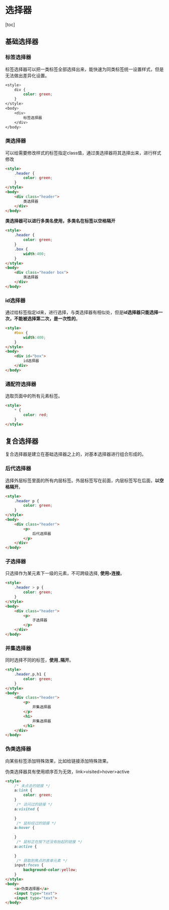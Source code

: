 # 选择器

[toc]

## 基础选择器

### 标签选择器

标签选择器可以把一类标签全部选择出来，能快速为同类标签统一设置样式，但是无法做出差异化设置。

```css
<style>
    div {
        color: green;
    }
</style>
<body>
    <div>
        标签选择器
    </div>
</body>
```



### 类选择器

可以给需要修改样式的标签指定class值，通过类选择器将其选择出来，进行样式修改

```html
<style>
    .header {
        color: green;
    }
</style>
<body>
    <div class="header">
        类选择器
    </div>
</body>
```

**类选择器可以进行多类名使用，多类名在标签以空格隔开**

```html
<style>
    .header {
        color: green;
    }
    .box {
        width:400;
    }
</style>
<body>
    <div class="header box">
        类选择器
    </div>
</body>
```



### id选择器

通过给标签指定id来，进行选择，与类选择器有相似处，但是**id选择器只能选择一次，不能被选择第二次，是一次性的**。

```html
<style>
    #box {
        width:400;
    }
</style>
<body>
    <div id="box">
        id选择器
    </div>
</body>
```



### 通配符选择器

选取页面中的所有元素标签。

```html
<style>
    * {
        color: red;
    }
</style>
```



## 复合选择器

复合选择器是建立在基础选择器之上的，对基本选择器进行组合形成的。



### 后代选择器

选择外层标签里面的所有内层标签。外层标签写在前面，内层标签写在后面，**以空格隔开**。

```html
<style>
    .header p {
        color: green;
    }
</style>
<body>
    <div class="header">
        <p>
            后代选择器
        </p>
    </div>
</body>
```



### 子选择器

只选择作为某元素下一级的元素，不可跨级选择, **使用`>`连接**。

```html
<style>
    .header > p {
        color: green;
    }
</style>
<body>
    <div class="header">
        <p>
            子选择器
        </p>
    </div>
</body>
```



### 并集选择器

同时选择不同的标签，**使用`,`隔开**。

```html
<style>
    .header,p,h1 {
        color: green;
    }
</style>
<body>
    <div class="header">
        <p>
            并集选择器
        </p>
        <h1>
            并集选择器
        </h1>
    </div>
</body>
```



### 伪类选择器

向某些标签添加特殊效果，比如给链接添加特殊效果。

伪类选择器具有使用顺序否为无效，link>visited>hover>active

```html
<style>
    /* 未点击的链接 */
    a:link {
        color: green;
    }
     /* 访问过的链接 */
    a:visited {
        
    }
     /* 鼠标经过的链接 */
    a:hover {
        
    }
     /* 鼠标正在按下还没有抬起的链接 */
    a:active {
        
    }
     /* 获取到焦点的表单元素 */
    input:focus {
		background-color:yellow;
    }
</style>
<body>
    <a>伪类选择器</a>
    <input type="text">
    <input type="text">
</body>
```
